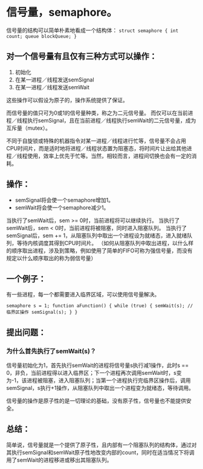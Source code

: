 # 信号量，semaphore。

信号量的结构可以简单朴素地看成一个结构体：
`struct semaphore {
    int count;
    queue blockQueue;
}`

## 对一个信号量有且仅有三种方式可以操作：
1. 初始化
2. 在某一进程／线程发送semSignal
3. 在某一进程／线程发送semWait

这些操作可以假设为原子的，操作系统提供了保证。

而信号量的值只可为0或1的信号量种类，称之为二元信号量。
而仅可以在当前进程／线程执行semSignal，且在当前进程／线程执行semWait的二元信号量，成为互斥量（mutex）。

不同于自旋锁或特殊的机器指令对某一进程／线程进行忙等，信号量不会占用CPU时间片，而是适时地将进程／线程状态置为阻塞态，将时间片让出给其他进程／线程使用，效率上优先于忙等。当然，相较而言，进程间切换也会有一定的消耗。

## 操作：
* semSignal将会使一个semaphore增加1。
* semWait将会使一个semaphore减少1。

当执行了semWait后，sem >= 0时，当前进程将可以继续执行。
当执行了semWait后，sem < 0时，当前进程将被阻塞，同时进入阻塞队列。
当执行了semSignal后，sem += 1，从阻塞队列中取出一个进程设为就绪态，进入就绪队列，等待内核调度其得到CPU时间片。
（如何从阻塞队列中取出进程，以什么样的顺序取出进程，涉及到策略，例如使用了简单的FIFO可称为强信号量，而没有规定以什么顺序取出的称为弱信号量）

## 一个例子：
有一些进程，每一个都需要进入临界区域，可以使用信号量解决。

`semaphore s = 1;
function aFunction() {
    while (true) {
        semWait(s);
        // 临界区操作
        semSignal(s);
    }
}`

## 提出问题：
### 为什么首先执行了semWait(s)？
信号量初始化为1，首先执行semWait的进程将信号量s执行减1操作，此时s == 0，非负，当前进程得以进入临界区；下一个进程再次调用semWait时，s变为-1，该进程被阻塞，进入阻塞队列；当第一个进程执行完临界区操作后，调用semSignal，s执行+1操作，从阻塞队列中取出一个进程变为就绪态，等待调用。

信号量的操作是原子性的是一切理论的基础，没有原子性，信号量也不能提供安全。

## 总结：
简单说，信号量就是一个提供了原子性，且内部有一个阻塞队列的结构体，通过对其执行semSignal和semWait原子性地改变内部的count，同时在适当情况下将调用了semWait的进程移进或移出其阻塞队列。
